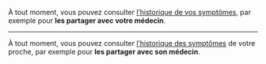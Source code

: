 À tout moment, vous pouvez consulter <a href="/suivi/historique">l’historique de vos symptômes</a>, par exemple pour **les partager avec votre médecin**.

---

À tout moment, vous pouvez consulter <a href="/suivi/historique">l’historique des symptômes</a> de votre proche, par exemple pour **les partager avec son médecin**.
